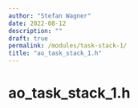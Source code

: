 ```yaml
---
author: "Stefan Wagner"
date: 2022-08-12
description: ""
draft: true
permalink: /modules/task-stack-1/
title: "ao_task_stack_1.h"
---
```


# ao_task_stack_1.h
